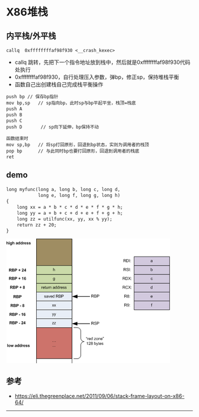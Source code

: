 # X86堆栈

## 内平栈/外平栈


```
callq  0xffffffffaf98f930 <__crash_kexec>
```

* callq 跳转，先把下一个指令地址放到栈中，然后就是0xffffffffaf98f930代码处执行
* 0xffffffffaf98f930，自行处理压入参数，弹bp，修正sp，保持堆栈平衡
* 函数自己出创建栈自己完成栈平衡操作


```
push bp // 保存bp指针
mov bp,sp   // sp指向bp，此时sp与bp平起平坐，栈顶=栈底
push A
push B
push C
push D       // sp向下延伸，bp保持不动
```


```
函数结束时
mov sp,bp   // 将sp打回原形，回退到bp状态，实则为调用者的栈顶
pop bp      // 与此同时bp也要打回原形，回退到调用者的栈底
ret
```


## demo

```
long myfunc(long a, long b, long c, long d,
            long e, long f, long g, long h)
{
    long xx = a * b * c * d * e * f * g * h;
    long yy = a + b + c + d + e + f + g + h;
    long zz = utilfunc(xx, yy, xx % yy);
    return zz + 20;
}
```

![20220401_203558_75](image/20220401_203558_75.png)




## 参考

* <https://eli.thegreenplace.net/2011/09/06/stack-frame-layout-on-x86-64/>

---
